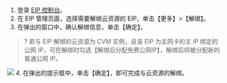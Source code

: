 1. 登录 [EIP 控制台](https://console.cloud.tencent.com/cvm/eip)。
2. 在 EIP 管理页面，选择需要解绑云资源的 EIP，单击【更多】>【解绑】。
3. 在弹出的窗口中，确认解绑信息，单击【确定】。
>? 若与 EIP 解绑的云资源为 CVM 实例，且该 EIP 为主网卡的主 IP 绑定的公网 IP，可在解绑时勾选【解绑后分配免费公网IP】，解绑后将被分配新的普通公网 IP。
>
![](https://main.qcloudimg.com/raw/98aa3b6a8fc2b735959e45eebc744b6b.png)
4. 在弹出的提示框中，单击【确定】，即可完成与云资源的解绑。
